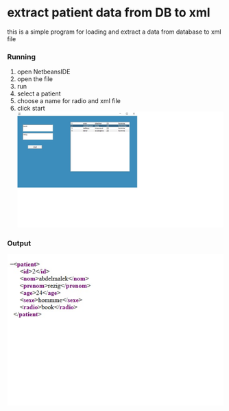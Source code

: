 # **extract patient data from DB to xml**


this is a simple program for loading and extract a data from database to xml file

### Running

 1. open NetbeansIDE
 2. open the file
 3. run 
 4. select a patient
 5. choose a name for radio and xml file
 6. click start
![program main](main.jpg)

### Output

![xml output](xml.jpg)
